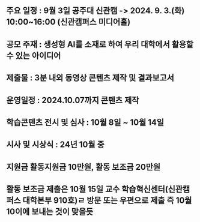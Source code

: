 ## 주요 일정 :  9월 3일 공주대 신관캠 -> 2024. 9. 3.(화) 10:00~16:00 (신관캠퍼스 미디어홀)

## 공모 주재 : 생성형 AI를 소재로 하여 우리 대학에서 활용할 수 있는 아이디어 

## 제출물 : 3분 내외 동영상 콘텐츠 제작 및 결과보고서 

## 운영일정 : 2024.10.07까지 콘텐츠 제작

## 학습콘텐츠 전시 및 심사 : 10월 8일 ~ 10월 14일

## 시사 및 시상식 : 24년 10월 중

## 지원금  활동지원금 10만원, 활동 보조금 20만원

## 활동 보조금 제출은 10월 15일 교수 학습혁신센터(신관캠퍼스 대학본부 910호)ㄹ 방문 또는 우편으로 제출  즉 10월 10이에 보내는 것이 맞을듯
